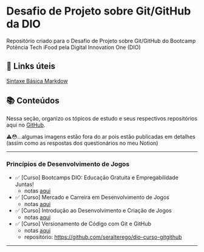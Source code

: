 # Desafio de Projeto sobre Git/GitHub da DIO
Repositório criado para o Desafio de Projeto sobre Git/GitHub do Bootcamp Potência Tech iFood pela Digital Innovation One (DIO)

## 🔗 Links úteis
[Sintaxe Básica Markdow](https://www.markdownguide.org/basic-syntax/)

## 📚 Conteúdos
Nessa seção, organizo os tópicos de estudo e seus respectivos repositórios aqui no [GitHub](https://github.com/seralterego).

⚠😳...algumas imagens estão fora do ar pois estão publicadas em detalhes (assim como as respostas dos questionários no meu Notion)

---

### Princípios de Desenvolvimento de Jogos
- ✅ [Curso] Bootcamps DIO: Educação Gratuita e Empregabilidade Juntas!
    - notas [aqui](./curso01-educacaogratuida/readme.md)
- ✅ [Curso] Mercado e Carreira em Desenvolvimento de Jogos
    - notas [aqui](./curso02-mercadoecarreira/readme.md)
- ✅ [Curso] Introdução ao Desenvolvimento e Criação de Jogos
    - notas [aqui](./curso03-introdesenvolvimentojogos/readme.md)
- ✅ [Curso] Versionamento de Código com Git e GitHub
    - notas [aqui](./curso04-gitgithub/readme.md)
    - repositório: https://github.com/seralterego/dio-curso-gitgithub

---



<!-- ## 🎉 Certificado (modelo - recortar pros outros readmes)
![Certificado de Conclusão](https://hermes.digitalinnovation.one/certificates/cover/96FEC40F.jpg) -->

